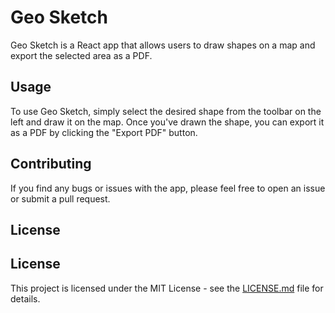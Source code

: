 # Geo Sketch

Geo Sketch is a React app that allows users to draw shapes on a map and export the selected area as a PDF.

## Usage

To use Geo Sketch, simply select the desired shape from the toolbar on the left and draw it on the map. Once you've drawn the shape, you can export it as a PDF by clicking the "Export PDF" button. 

## Contributing

If you find any bugs or issues with the app, please feel free to open an issue or submit a pull request.

## License

## License

This project is licensed under the MIT License - see the [LICENSE.md](LICENSE.md) file for details.

